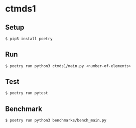 # ctmds1


## Setup

```bash
$ pip3 install poetry
```


## Run 

```bash
$ poetry run python3 ctmds1/main.py <number-of-elements>
```

## Test

```bash
$ poetry run pytest 
```

## Benchmark

```bash
$ poetry run python3 benchmarks/bench_main.py
```